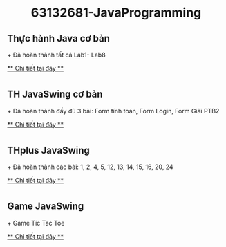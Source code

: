 <h1 align="center">63132681-JavaProgramming</h1>
<h2>Thực hành Java cơ bản</h2>
<p> + Đã hoàn thành tất cả Lab1- Lab8</p>
<a href="https://github.com/TienVannnn/63132681-JavaProgramming/tree/main/ThucHanhJavaCoBan(Lab1-8)/src">** Chi tiết tại đây ** </a>
<h1></h1>

<h2>TH JavaSwing cơ bản</h2>
<p> + Đã hoàn thành đầy đủ 3 bài: Form tính toán, Form Login, Form Giải PTB2</p>
<a href="https://github.com/TienVannnn/63132681-JavaProgramming/tree/main/TH_JavaSwing">** Chi tiết tại đây ** </a>
<h1></h1>
<h2>THplus JavaSwing</h2>
<p> + Đã hoàn thành các bài: 1, 2, 4, 5, 12, 13, 14, 15, 16, 20, 24</p>
<a href="https://github.com/TienVannnn/63132681-JavaProgramming/tree/main/THplus_JavaSwing">** Chi tiết tại đây ** </a>
<h1></h1>
<h2>Game JavaSwing</h2>
<p> + Game Tic Tac Toe</p>
<a href="https://github.com/TienVannnn/63132681-JavaProgramming/tree/main/Game_JavaSwing">** Chi tiết tại đây ** </a>
